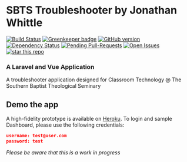 # SBTS Troubleshooter by Jonathan Whittle

[![Build Status](https://travis-ci.com/jwhittle933/TechApp2.0.svg?branch=master)](https://travis-ci.com/jwhittle933/TechApp2.0)
[![Greenkeeper badge](https://badges.greenkeeper.io/jwhittle933/TechApp2.0.svg)](https://greenkeeper.io/)
[![GitHub version](https://badge.fury.io/gh/jwhittle933%2FTechApp2.0.svg)](https://badge.fury.io/gh/jwhittle933%2FTechApp2.0)
[![Dependency Status](https://david-dm.org/jwhittle933/TechApp2.0.svg)](https://david-dm.org/jwhittle933/TechApp2.0)
[![Pending Pull-Requests](http://githubbadges.herokuapp.com/jwhittle933/TechApp2.0/pulls.svg?style=flat)](https://github.com/jwhittle933/TechApp2.0/pulls)
[![Open Issues](http://githubbadges.herokuapp.com/jwhittle933/TechApp2.0/issues.svg?style=flat)](https://github.com/jwhittle933/TechApp2.0/issues)
[![star this repo](http://githubbadges.com/star.svg?user=jwhittle933&repo=TechApp2.0&style=flat)](https://github.com/jwhittle933/TechApp2.0)

### A Laravel and Vue Application

A troubleshooter application designed for Classroom Technology @ The Southern Baptist Theological Seminary

## Demo the app

A high-fidelity prototype is available on [Heroku](http://sbts-tech-help.herokuapp.com/). To login and sample Dashboard, please use the following credentials:

```json
username: test@user.com
password: test
```

_Please be aware that this is a work in progress_
